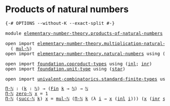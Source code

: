 # Products of natural numbers

<pre class="Agda"><a id="40" class="Symbol">{-#</a> <a id="44" class="Keyword">OPTIONS</a> <a id="52" class="Pragma">--without-K</a> <a id="64" class="Pragma">--exact-split</a> <a id="78" class="Symbol">#-}</a>

<a id="83" class="Keyword">module</a> <a id="90" href="elementary-number-theory.products-of-natural-numbers.html" class="Module">elementary-number-theory.products-of-natural-numbers</a> <a id="143" class="Keyword">where</a>

<a id="150" class="Keyword">open</a> <a id="155" class="Keyword">import</a> <a id="162" href="elementary-number-theory.multiplication-natural-numbers.html" class="Module">elementary-number-theory.multiplication-natural-numbers</a> <a id="218" class="Keyword">using</a>
  <a id="226" class="Symbol">(</a> <a id="228" href="elementary-number-theory.multiplication-natural-numbers.html#1176" class="Function">mul-ℕ</a><a id="233" class="Symbol">)</a>
<a id="235" class="Keyword">open</a> <a id="240" class="Keyword">import</a> <a id="247" href="elementary-number-theory.natural-numbers.html" class="Module">elementary-number-theory.natural-numbers</a> <a id="288" class="Keyword">using</a> <a id="294" class="Symbol">(</a><a id="295" href="elementary-number-theory.natural-numbers.html#1438" class="Datatype">ℕ</a><a id="296" class="Symbol">;</a> <a id="298" href="elementary-number-theory.natural-numbers.html#1459" class="InductiveConstructor">zero-ℕ</a><a id="304" class="Symbol">;</a> <a id="306" href="elementary-number-theory.natural-numbers.html#1472" class="InductiveConstructor">succ-ℕ</a><a id="312" class="Symbol">)</a>

<a id="315" class="Keyword">open</a> <a id="320" class="Keyword">import</a> <a id="327" href="foundation.coproduct-types.html" class="Module">foundation.coproduct-types</a> <a id="354" class="Keyword">using</a> <a id="360" class="Symbol">(</a><a id="361" href="foundation.coproduct-types.html#1239" class="InductiveConstructor">inl</a><a id="364" class="Symbol">;</a> <a id="366" href="foundation.coproduct-types.html#1262" class="InductiveConstructor">inr</a><a id="369" class="Symbol">)</a>
<a id="371" class="Keyword">open</a> <a id="376" class="Keyword">import</a> <a id="383" href="foundation.unit-type.html" class="Module">foundation.unit-type</a> <a id="404" class="Keyword">using</a> <a id="410" class="Symbol">(</a><a id="411" href="foundation.unit-type.html#999" class="InductiveConstructor">star</a><a id="415" class="Symbol">)</a>

<a id="418" class="Keyword">open</a> <a id="423" class="Keyword">import</a> <a id="430" href="univalent-combinatorics.standard-finite-types.html" class="Module">univalent-combinatorics.standard-finite-types</a> <a id="476" class="Keyword">using</a> <a id="482" class="Symbol">(</a><a id="483" href="univalent-combinatorics.standard-finite-types.html#1975" class="Function">Fin</a><a id="486" class="Symbol">)</a>
</pre>
<pre class="Agda"><a id="Π-ℕ"></a><a id="501" href="elementary-number-theory.products-of-natural-numbers.html#501" class="Function">Π-ℕ</a> <a id="505" class="Symbol">:</a> <a id="507" class="Symbol">(</a><a id="508" href="elementary-number-theory.products-of-natural-numbers.html#508" class="Bound">k</a> <a id="510" class="Symbol">:</a> <a id="512" href="elementary-number-theory.natural-numbers.html#1438" class="Datatype">ℕ</a><a id="513" class="Symbol">)</a> <a id="515" class="Symbol">→</a> <a id="517" class="Symbol">(</a><a id="518" href="univalent-combinatorics.standard-finite-types.html#1975" class="Function">Fin</a> <a id="522" href="elementary-number-theory.products-of-natural-numbers.html#508" class="Bound">k</a> <a id="524" class="Symbol">→</a> <a id="526" href="elementary-number-theory.natural-numbers.html#1438" class="Datatype">ℕ</a><a id="527" class="Symbol">)</a> <a id="529" class="Symbol">→</a> <a id="531" href="elementary-number-theory.natural-numbers.html#1438" class="Datatype">ℕ</a>
<a id="533" href="elementary-number-theory.products-of-natural-numbers.html#501" class="Function">Π-ℕ</a> <a id="537" href="elementary-number-theory.natural-numbers.html#1459" class="InductiveConstructor">zero-ℕ</a> <a id="544" href="elementary-number-theory.products-of-natural-numbers.html#544" class="Bound">x</a> <a id="546" class="Symbol">=</a> <a id="548" class="Number">1</a>
<a id="550" href="elementary-number-theory.products-of-natural-numbers.html#501" class="Function">Π-ℕ</a> <a id="554" class="Symbol">(</a><a id="555" href="elementary-number-theory.natural-numbers.html#1472" class="InductiveConstructor">succ-ℕ</a> <a id="562" href="elementary-number-theory.products-of-natural-numbers.html#562" class="Bound">k</a><a id="563" class="Symbol">)</a> <a id="565" href="elementary-number-theory.products-of-natural-numbers.html#565" class="Bound">x</a> <a id="567" class="Symbol">=</a> <a id="569" href="elementary-number-theory.multiplication-natural-numbers.html#1176" class="Function">mul-ℕ</a> <a id="575" class="Symbol">(</a><a id="576" href="elementary-number-theory.products-of-natural-numbers.html#501" class="Function">Π-ℕ</a> <a id="580" href="elementary-number-theory.products-of-natural-numbers.html#562" class="Bound">k</a> <a id="582" class="Symbol">(λ</a> <a id="585" href="elementary-number-theory.products-of-natural-numbers.html#585" class="Bound">i</a> <a id="587" class="Symbol">→</a> <a id="589" href="elementary-number-theory.products-of-natural-numbers.html#565" class="Bound">x</a> <a id="591" class="Symbol">(</a><a id="592" href="foundation.coproduct-types.html#1239" class="InductiveConstructor">inl</a> <a id="596" href="elementary-number-theory.products-of-natural-numbers.html#585" class="Bound">i</a><a id="597" class="Symbol">)))</a> <a id="601" class="Symbol">(</a><a id="602" href="elementary-number-theory.products-of-natural-numbers.html#565" class="Bound">x</a> <a id="604" class="Symbol">(</a><a id="605" href="foundation.coproduct-types.html#1262" class="InductiveConstructor">inr</a> <a id="609" href="foundation.unit-type.html#999" class="InductiveConstructor">star</a><a id="613" class="Symbol">))</a>
</pre>
